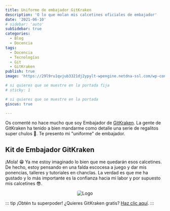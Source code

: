 ```yaml
---
title: Uniforme de embajador GitKraken
description: 'O lo que molan mis calcetines oficiales de embajador'
date: '2021-06-10'
# sidebar: 'auto'
subSidebar: true
categories:
  - Blog
  - Docencia
tags:
  - Docencia
  - Tecnologías
  - Git
  - GitKraken
publish: true
image: 'https://29l9ru1qvjub3321dj2ypylt-wpengine.netdna-ssl.com/wp-content/uploads/2021/03/og-store.jpg'

# si quieres que se muestre en la portada fija
# sticky: 1

# si quieres que se muestre en la portada
giscus: true 

---
```

Os comenté no hace mucho que soy Embajador de [GitKraken](./2021-05-26-gitkraken-embajador.md). La gente de GitKraken ha tenido a bien mandarme como detalle una serie de regalitos super chulos 🎁. Te presento mi "uniforme" de embajador. 

<!-- more -->

## Kit de Embajador GitKraken
¡Mola! 😁 Ya me estoy imaginado lo bien que me quedarán esos calcetines. De hecho, estoy pensando en una falda escocesa a juego y dar mis ponencias, talleres y tutoriales en chanclas. La verdad es que me ha gustado y lo más importante es la confianza hacia mi labor y por supuesto mis calcetines 😎. 

<p style="text-align:center;"><img loading="lazy" style="border-radius: 0.25rem;" src="https://i.imgur.com/qMDxOZj.jpg" alt="Logo"></p>


::: tip ¡Obtén tu superpoder!
¿Quieres GitKraken gratis? [Haz clic aquí](https://www.gitkraken.com/invite/wdJ7HntT).
:::